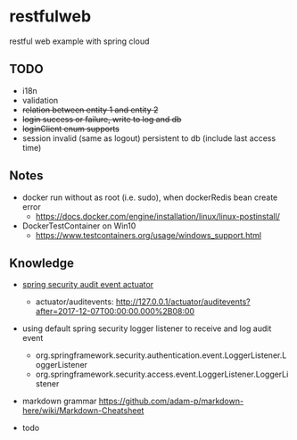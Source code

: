 # restfulweb
restful web example with spring cloud

## TODO
- i18n
- validation
- ~~relation between entity 1 and entity 2~~
- ~~login success or failure, write to log and db~~
- ~~loginClient enum supports~~
- session invalid (same as logout) persistent to db (include last access time)

## Notes
- docker run without as root (i.e. sudo), when dockerRedis bean create error
    - https://docs.docker.com/engine/installation/linux/linux-postinstall/
- DockerTestContainer on Win10
    - https://www.testcontainers.org/usage/windows_support.html
 
## Knowledge
- [spring security audit event actuator](http://www.baeldung.com/spring-boot-authentication-audit/)
    - actuator/auditevents: http://127.0.0.1/actuator/auditevents?after=2017-12-07T00:00:00.000%2B08:00    
- using default spring security logger listener to receive and log audit event
    * org.springframework.security.authentication.event.LoggerListener.LoggerListener
    * org.springframework.security.access.event.LoggerListener.LoggerListener
- markdown grammar https://github.com/adam-p/markdown-here/wiki/Markdown-Cheatsheet    
  

	
- todo



 


	
 	
 	
